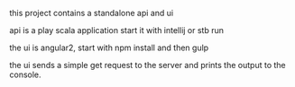 this project contains a standalone api and ui


api is a play scala application start it with intellij or stb run

the ui is angular2, start with npm install and then gulp

the ui sends a simple get request to the server and prints the output to the console.
